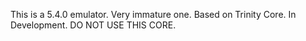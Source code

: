 This is a 5.4.0 emulator. Very immature one. Based on Trinity Core. In Development. DO NOT USE THIS CORE.